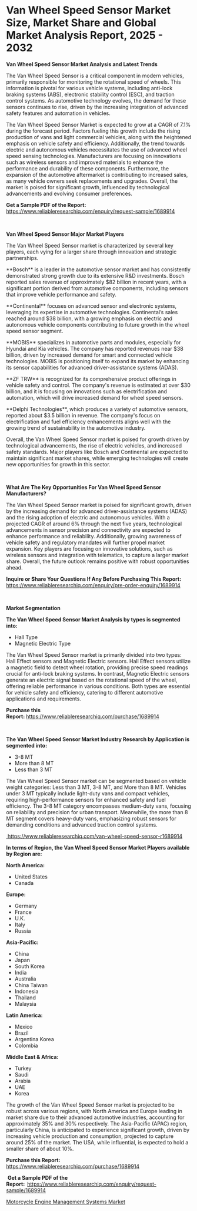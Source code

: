 <p><h1>Van Wheel Speed Sensor Market Size, Market Share and Global Market Analysis Report, 2025 - 2032</h1></p><p><strong>Van Wheel Speed Sensor Market Analysis and Latest Trends</strong></p>
<p><p>The Van Wheel Speed Sensor is a critical component in modern vehicles, primarily responsible for monitoring the rotational speed of wheels. This information is pivotal for various vehicle systems, including anti-lock braking systems (ABS), electronic stability control (ESC), and traction control systems. As automotive technology evolves, the demand for these sensors continues to rise, driven by the increasing integration of advanced safety features and automation in vehicles.</p><p>The Van Wheel Speed Sensor Market is expected to grow at a CAGR of 7.1% during the forecast period. Factors fueling this growth include the rising production of vans and light commercial vehicles, along with the heightened emphasis on vehicle safety and efficiency. Additionally, the trend towards electric and autonomous vehicles necessitates the use of advanced wheel speed sensing technologies. Manufacturers are focusing on innovations such as wireless sensors and improved materials to enhance the performance and durability of these components. Furthermore, the expansion of the automotive aftermarket is contributing to increased sales, as many vehicle owners seek replacements and upgrades. Overall, the market is poised for significant growth, influenced by technological advancements and evolving consumer preferences.</p></p>
<p><strong>Get a Sample PDF of the Report:&nbsp;</strong> <a href="https://www.reliableresearchiq.com/enquiry/request-sample/1689914?utm_campaign=2758&utm_medium=2&utm_source=Github&utm_content=ia&utm_term=26032025&utm_id=van-wheel-speed-sensor">https://www.reliableresearchiq.com/enquiry/request-sample/1689914</a></p>
<p>&nbsp;</p>
<p><strong>Van Wheel Speed Sensor Major Market Players</strong></p>
<p><p>The Van Wheel Speed Sensor market is characterized by several key players, each vying for a larger share through innovation and strategic partnerships. </p><p>**Bosch** is a leader in the automotive sensor market and has consistently demonstrated strong growth due to its extensive R&D investments. Bosch reported sales revenue of approximately $82 billion in recent years, with a significant portion derived from automotive components, including sensors that improve vehicle performance and safety.</p><p>**Continental** focuses on advanced sensor and electronic systems, leveraging its expertise in automotive technologies. Continental’s sales reached around $38 billion, with a growing emphasis on electric and autonomous vehicle components contributing to future growth in the wheel speed sensor segment.</p><p>**MOBIS** specializes in automotive parts and modules, especially for Hyundai and Kia vehicles. The company has reported revenues near $38 billion, driven by increased demand for smart and connected vehicle technologies. MOBIS is positioning itself to expand its market by enhancing its sensor capabilities for advanced driver-assistance systems (ADAS).</p><p>**ZF TRW** is recognized for its comprehensive product offerings in vehicle safety and control. The company's revenue is estimated at over $30 billion, and it is focusing on innovations such as electrification and automation, which will drive increased demand for wheel speed sensors.</p><p>**Delphi Technologies**, which produces a variety of automotive sensors, reported about $3.5 billion in revenue. The company's focus on electrification and fuel efficiency enhancements aligns well with the growing trend of sustainability in the automotive industry.</p><p>Overall, the Van Wheel Speed Sensor market is poised for growth driven by technological advancements, the rise of electric vehicles, and increased safety standards. Major players like Bosch and Continental are expected to maintain significant market shares, while emerging technologies will create new opportunities for growth in this sector.</p></p>
<p>&nbsp;</p>
<p><strong>What Are The Key Opportunities For Van Wheel Speed Sensor Manufacturers?</strong></p>
<p><p>The Van Wheel Speed Sensor market is poised for significant growth, driven by the increasing demand for advanced driver-assistance systems (ADAS) and the rising adoption of electric and autonomous vehicles. With a projected CAGR of around 6% through the next five years, technological advancements in sensor precision and connectivity are expected to enhance performance and reliability. Additionally, growing awareness of vehicle safety and regulatory mandates will further propel market expansion. Key players are focusing on innovative solutions, such as wireless sensors and integration with telematics, to capture a larger market share. Overall, the future outlook remains positive with robust opportunities ahead.</p></p>
<p><strong>Inquire or Share Your Questions If Any Before Purchasing This Report:</strong> <a href="https://www.reliableresearchiq.com/enquiry/pre-order-enquiry/1689914?utm_campaign=2758&utm_medium=2&utm_source=Github&utm_content=ia&utm_term=26032025&utm_id=van-wheel-speed-sensor">https://www.reliableresearchiq.com/enquiry/pre-order-enquiry/1689914</a></p>
<p>&nbsp;</p>
<p><strong>Market Segmentation</strong></p>
<p><strong>The Van Wheel Speed Sensor Market Analysis by types is segmented into:</strong></p>
<p><ul><li>Hall Type</li><li>Magnetic Electric Type</li></ul></p>
<p><p>The Van Wheel Speed Sensor market is primarily divided into two types: Hall Effect sensors and Magnetic Electric sensors. Hall Effect sensors utilize a magnetic field to detect wheel rotation, providing precise speed readings crucial for anti-lock braking systems. In contrast, Magnetic Electric sensors generate an electric signal based on the rotational speed of the wheel, offering reliable performance in various conditions. Both types are essential for vehicle safety and efficiency, catering to different automotive applications and requirements.</p></p>
<p><strong>Purchase this Report:&nbsp;</strong><a href="https://www.reliableresearchiq.com/purchase/1689914?utm_campaign=2758&utm_medium=2&utm_source=Github&utm_content=ia&utm_term=26032025&utm_id=van-wheel-speed-sensor">https://www.reliableresearchiq.com/purchase/1689914</a></p>
<p>&nbsp;</p>
<p><strong>The Van Wheel Speed Sensor Market Industry Research by Application is segmented into:</strong></p>
<p><ul><li>3-8 MT</li><li>More than 8 MT</li><li>Less than 3 MT</li></ul></p>
<p><p>The Van Wheel Speed Sensor market can be segmented based on vehicle weight categories: Less than 3 MT, 3-8 MT, and More than 8 MT. Vehicles under 3 MT typically include light-duty vans and compact vehicles, requiring high-performance sensors for enhanced safety and fuel efficiency. The 3-8 MT category encompasses medium-duty vans, focusing on reliability and precision for urban transport. Meanwhile, the more than 8 MT segment covers heavy-duty vans, emphasizing robust sensors for demanding conditions and advanced traction control systems.</p></p>
<p><a href="https://www.reliableresearchiq.com/van-wheel-speed-sensor-r1689914?utm_campaign=2758&utm_medium=2&utm_source=Github&utm_content=ia&utm_term=26032025&utm_id=van-wheel-speed-sensor">&nbsp;https://www.reliableresearchiq.com/van-wheel-speed-sensor-r1689914</a></p>
<p><strong>In terms of Region, the Van Wheel Speed Sensor Market Players available by Region are:</strong></p>
<p>
    <p> <strong> North America: </strong>
        <ul>
            <li>United States</li>
            <li>Canada</li>
        </ul>
        </p> 
    <p> <strong> Europe: </strong>
        <ul>
            <li>Germany</li>
            <li>France</li>
            <li>U.K.</li>
            <li>Italy</li>
            <li>Russia</li>
        </ul>
        </p> 
    <p> <strong> Asia-Pacific: </strong>
        <ul>
            <li>China</li>
            <li>Japan</li>
            <li>South Korea</li>
            <li>India</li>
            <li>Australia</li>
            <li>China Taiwan</li>
            <li>Indonesia</li>
            <li>Thailand</li>
            <li>Malaysia</li>
        </ul>
        </p> 
    <p> <strong> Latin America: </strong>
        <ul>
            <li>Mexico</li>
            <li>Brazil</li>
            <li>Argentina Korea</li>
            <li>Colombia</li>
        </ul>
        </p> 
    <p> <strong> Middle East & Africa: </strong>
        <ul>
            <li>Turkey</li>
            <li>Saudi</li>
            <li>Arabia</li>
            <li>UAE</li>
            <li>Korea</li>
        </ul>
    </p>
    </p>
<p><p>The growth of the Van Wheel Speed Sensor market is projected to be robust across various regions, with North America and Europe leading in market share due to their advanced automotive industries, accounting for approximately 35% and 30% respectively. The Asia-Pacific (APAC) region, particularly China, is anticipated to experience significant growth, driven by increasing vehicle production and consumption, projected to capture around 25% of the market. The USA, while influential, is expected to hold a smaller share of about 10%.</p></p>
<p><strong>Purchase this Report: </strong><a href="https://www.reliableresearchiq.com/purchase/1689914?utm_campaign=2758&utm_medium=2&utm_source=Github&utm_content=ia&utm_term=26032025&utm_id=van-wheel-speed-sensor">https://www.reliableresearchiq.com/purchase/1689914</a></p>
<p>&nbsp;<strong>Get a Sample PDF of the Report:&nbsp;&nbsp;</strong><a href="https://www.reliableresearchiq.com/enquiry/request-sample/1689914?utm_campaign=2758&utm_medium=2&utm_source=Github&utm_content=ia&utm_term=26032025&utm_id=van-wheel-speed-sensor">https://www.reliableresearchiq.com/enquiry/request-sample/1689914</a></p>
<p><strong></strong></p>
<p><p><a href="https://github.com/watzondechao/Market-Research-Report-List-1/blob/main/motorcycle-engine-management-systems-market.md?utm_campaign=2758&utm_medium=2&utm_source=Github&utm_content=ia&utm_term=26032025&utm_id=van-wheel-speed-sensor">Motorcycle Engine Management Systems Market</a></p></p>
